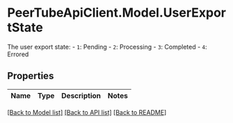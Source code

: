 # PeerTubeApiClient.Model.UserExportState
The user export state:   - `1`: Pending   - `2`: Processing   - `3`: Completed   - `4`: Errored 

## Properties

Name | Type | Description | Notes
------------ | ------------- | ------------- | -------------

[[Back to Model list]](../README.md#documentation-for-models) [[Back to API list]](../README.md#documentation-for-api-endpoints) [[Back to README]](../README.md)

